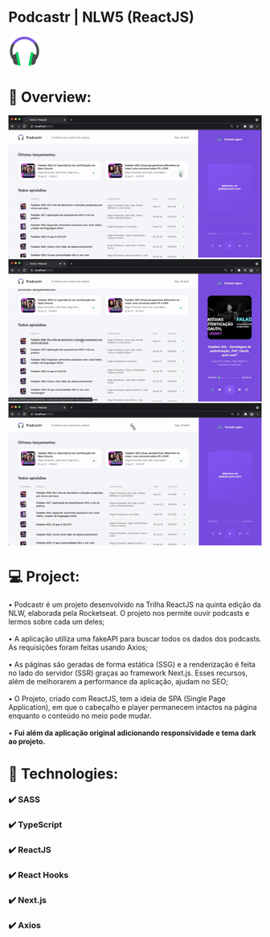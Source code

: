  
# Podcastr | NLW5 (ReactJS) 
![](./public/favicon.png)

# 📸 Overview:
![](./public/gifs/pod1.gif)
![](./public/gifs/pod2.gif)
![](./public/gifs/darkMode.gif)

# 💻 Project:
• Podcastr é um projeto desenvolvido na Trilha ReactJS na quinta edição da NLW, elaborada pela Rocketseat. O projeto nos permite ouvir podcasts e lermos sobre cada um deles; <br /> <br />
• A aplicação utiliza uma fakeAPI para buscar todos os dados dos podcasts. As requisições foram feitas usando Axios; <br /> <br />
• As páginas são geradas de forma estática (SSG) e a renderização é feita no lado do servidor (SSR) graças ao framework Next.js. Esses recursos, além de melhorarem a performance da aplicação, ajudam no SEO; <br /> <br />
• O Projeto, criado com ReactJS, tem a ideia de SPA (Single Page Application), em que o cabeçalho e player permanecem intactos na página enquanto o conteúdo no meio pode mudar. <br /> <br />
• <strong>Fui além da aplicação original adicionando responsividade e tema dark ao projeto.</strong> <br />
# 🚀 Technologies:
### ✔️ SASS
### ✔️ TypeScript
### ✔️ ReactJS
### ✔️ React Hooks
### ✔️ Next.js
### ✔️ Axios


